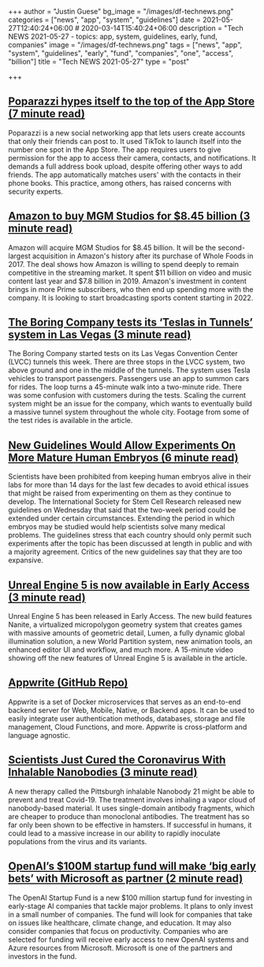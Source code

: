+++
author = "Justin Guese"
bg_image = "/images/df-technews.png"
categories = ["news", "app", "system", "guidelines"]
date = 2021-05-27T12:40:24+06:00 # 2020-03-14T15:40:24+06:00
description = "Tech NEWS 2021-05-27 - topics: app, system, guidelines, early, fund, companies"
image = "/images/df-technews.png"
tags = ["news", "app", "system", "guidelines", "early", "fund", "companies", "one", "access", "billion"]
title = "Tech NEWS 2021-05-27"
type = "post"

+++

## [Poparazzi hypes itself to the top of the App Store (7 minute read)](https://techcrunch.com/2021/05/26/poparazzi-hypes-itself-to-the-top-of-the-app-store/)

Poparazzi is a new social networking app that lets users create accounts that only their friends can post to. It used TikTok to launch itself into the number one spot in the App Store. The app requires users to give permission for the app to access their camera, contacts, and notifications. It demands a full address book upload, despite offering other ways to add friends. The app automatically matches users' with the contacts in their phone books. This practice, among others, has raised concerns with security experts.

## [Amazon to buy MGM Studios for $8.45 billion (3 minute read)](https://www.cnbc.com/2021/05/26/amazon-to-buy-mgm-studios-for-8point45-billion.html)

Amazon will acquire MGM Studios for $8.45 billion. It will be the second-largest acquisition in Amazon's history after its purchase of Whole Foods in 2017. The deal shows how Amazon is willing to spend deeply to remain competitive in the streaming market. It spent $11 billion on video and music content last year and $7.8 billion in 2019. Amazon's investment in content brings in more Prime subscribers, who then end up spending more with the company. It is looking to start broadcasting sports content starting in 2022.

## [The Boring Company tests its ‘Teslas in Tunnels’ system in Las Vegas (3 minute read)](https://www.theverge.com/2021/5/26/22455365/elon-musk-boring-company-las-vegas-test-lvcc-loop-teslas)

The Boring Company started tests on its Las Vegas Convention Center (LVCC) tunnels this week. There are three stops in the LVCC system, two above ground and one in the middle of the tunnels. The system uses Tesla vehicles to transport passengers. Passengers use an app to summon cars for rides. The loop turns a 45-minute walk into a two-minute ride. There was some confusion with customers during the tests. Scaling the current system might be an issue for the company, which wants to eventually build a massive tunnel system throughout the whole city. Footage from some of the test rides is available in the article.

## [New Guidelines Would Allow Experiments On More Mature Human Embryos (6 minute read)](https://www.npr.org/sections/health-shots/2021/05/26/1000126212/new-guidelines-would-allow-experiments-on-more-mature-human-embryos)

Scientists have been prohibited from keeping human embryos alive in their labs for more than 14 days for the last few decades to avoid ethical issues that might be raised from experimenting on them as they continue to develop. The International Society for Stem Cell Research released new guidelines on Wednesday that said that the two-week period could be extended under certain circumstances. Extending the period in which embryos may be studied would help scientists solve many medical problems. The guidelines stress that each country should only permit such experiments after the topic has been discussed at length in public and with a majority agreement. Critics of the new guidelines say that they are too expansive.

## [Unreal Engine 5 is now available in Early Access (3 minute read)](https://www.unrealengine.com/en-US/blog/unreal-engine-5-is-now-available-in-early-access)

Unreal Engine 5 has been released in Early Access. The new build features Nanite, a virtualized micropolygon geometry system that creates games with massive amounts of geometric detail, Lumen, a fully dynamic global illumination solution, a new World Partition system, new animation tools, an enhanced editor UI and workflow, and much more. A 15-minute video showing off the new features of Unreal Engine 5 is available in the article.

## [Appwrite (GitHub Repo)](https://github.com/appwrite/appwrite)

Appwrite is a set of Docker microservices that serves as an end-to-end backend server for Web, Mobile, Native, or Backend apps. It can be used to easily integrate user authentication methods, databases, storage and file management, Cloud Functions, and more. Appwrite is cross-platform and language agnostic.

## [Scientists Just Cured the Coronavirus With Inhalable Nanobodies (3 minute read)](https://interestingengineering.com/scientists-cured-coronavirus-with-inhalable-nanobodies)

A new therapy called the Pittsburgh inhalable Nanobody 21 might be able to prevent and treat Covid-19. The treatment involves inhaling a vapor cloud of nanobody-based material. It uses single-domain antibody fragments, which are cheaper to produce than monoclonal antibodies. The treatment has so far only been shown to be effective in hamsters. If successful in humans, it could lead to a massive increase in our ability to rapidly inoculate populations from the virus and its variants.

## [OpenAI’s $100M startup fund will make ‘big early bets’ with Microsoft as partner (2 minute read)](https://techcrunch.com/2021/05/26/openais-100m-startup-fund-will-make-big-early-bets-with-microsoft-as-partner/)

The OpenAI Startup Fund is a new $100 million startup fund for investing in early-stage AI companies that tackle major problems. It plans to only invest in a small number of companies. The fund will look for companies that take on issues like healthcare, climate change, and education. It may also consider companies that focus on productivity. Companies who are selected for funding will receive early access to new OpenAI systems and Azure resources from Microsoft. Microsoft is one of the partners and investors in the fund.

